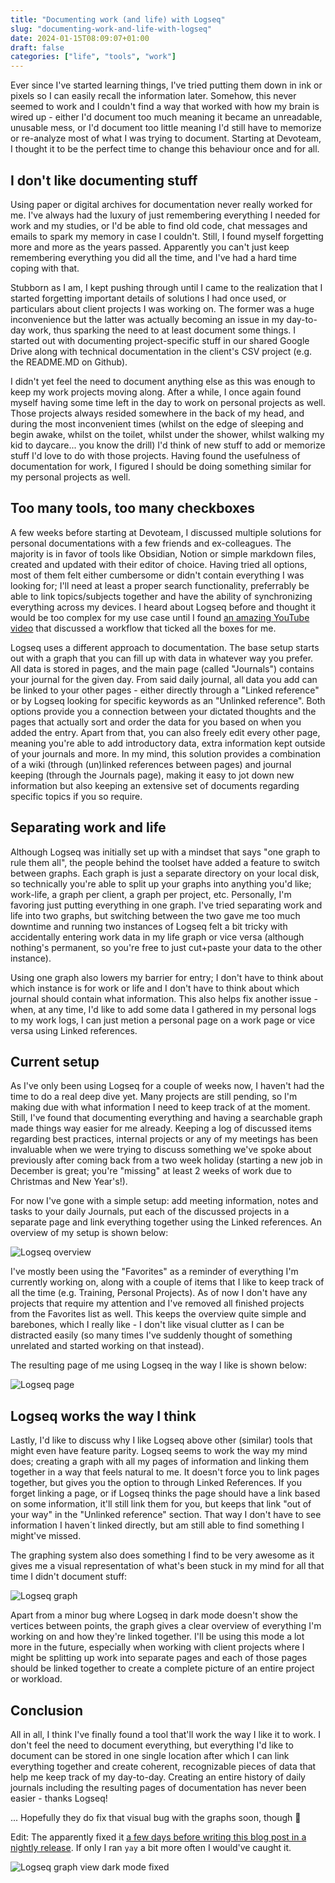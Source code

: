 ```yaml
---
title: "Documenting work (and life) with Logseq"
slug: "documenting-work-and-life-with-logseq"
date: 2024-01-15T08:09:07+01:00
draft: false
categories: ["life", "tools", "work"]
---
```


Ever since I've started learning things, I've tried putting them down in ink or pixels so I can easily recall the information later. Somehow, this never seemed to work and I couldn't find a way that worked with how my brain is wired up - either I'd document too much meaning it became an unreadable, unusable mess, or I'd document too little meaning I'd still have to memorize or re-analyze most of what I was trying to document. Starting at Devoteam, I thought it to be the perfect time to change this behaviour once and for all.

<!--more-->

## I don't like documenting stuff
Using paper or digital archives for documentation never really worked for me. I've always had the luxury of just remembering everything I needed for work and my studies, or I'd be able to find old code, chat messages and emails to spark my memory in case I couldn't. Still, I found myself forgetting more and more as the years passed. Apparently you can't just keep remembering everything you did all the time, and I've had a hard time coping with that.

Stubborn as I am, I kept pushing through until I came to the realization that I started forgetting important details of solutions I had once used, or particulars about client projects I was working on. The former was a huge inconvenience but the latter was actually becoming an issue in my day-to-day work, thus sparking the need to at least document some things. I started out with documenting project-specific stuff in our shared Google Drive along with technical documentation in the client's CSV project (e.g. the README.MD on Github).

I didn't yet feel the need to document anything else as this was enough to keep my work projects moving along. After a while, I once again found myself having some time left in the day to work on personal projects as well. Those projects always resided somewhere in the back of my head, and during the most inconvenient times (whilst on the edge of sleeping and begin awake, whilst on the toilet, whilst under the shower, whilst walking my kid to daycare... you know the drill) I'd think of new stuff to add or memorize stuff I'd love to do with those projects. Having found the usefulness of documentation for work, I figured I should be doing something similar for my personal projects as well.


## Too many tools, too many checkboxes
A few weeks before starting at Devoteam, I discussed multiple solutions for personal documentations with a few friends and ex-colleagues. The majority is in favor of tools like Obsidian, Notion or simple markdown files, created and updated with their editor of choice. Having tried all options, most of them felt either cumbersome or didn't contain everything I was looking for; I'll need at least a proper search functionality, preferrably be able to link topics/subjects together and have the ability of synchronizing everything across my devices.
I heard about Logseq before and thought it would be too complex for my use case until I found [an amazing YouTube video](https://youtu.be/pS5fyFWsZT4?si=80Z9GWeoEXUyor2g) that discussed a workflow that ticked all the boxes for me.

Logseq uses a different approach to documentation. The base setup starts out with a graph that you can fill up with data in whatever way you prefer. All data is stored in pages, and the main page (called "Journals") contains your journal for the given day. From said daily journal, all data you add can be linked to your other pages - either directly through a "Linked reference" or by Logseq looking for specific keywords as an "Unlinked reference". Both options provide you a connection between your dictated thoughts and the pages that actually sort and order the data for you based on when you added the entry.
Apart from that, you can also freely edit every other page, meaning you're able to add introductory data, extra information kept outside of your journals and more. In my mind, this solution provides a combination of a wiki (through (un)linked references between pages) and journal keeping (through the Journals page), making it easy to jot down new information but also keeping an extensive set of documents regarding specific topics if you so require.

## Separating work and life
Although Logseq was initially set up with a mindset that says "one graph to rule them all", the people behind the toolset have added a feature to switch between graphs. Each graph is just a separate directory on your local disk, so technically you're able to split up your graphs into anything you'd like; work-life, a graph per client, a graph per project, etc. Personally, I'm favoring just putting everything in one graph. I've tried separating work and life into two graphs, but switching between the two gave me too much downtime and running two instances of Logseq felt a bit tricky with accidentally entering work data in my life graph or vice versa (although nothing's permanent, so you're free to just cut+paste your data to the other instance).

Using one graph also lowers my barrier for entry; I don't have to think about which instance is for work or life and I don't have to think about which journal should contain what information. This also helps fix another issue - when, at any time, I'd like to add some data I gathered in my personal logs to my work logs, I can just metion a personal page on a work page or vice versa using Linked references.

## Current setup
As I've only been using Logseq for a couple of weeks now, I haven't had the time to do a real deep dive yet. Many projects are still pending, so I'm making due with what information I need to keep track of at the moment. Still, I've found that documenting everything and having a searchable graph made things way easier for me already. Keeping a log of discussed items regarding best practices, internal projects or any of my meetings has been invaluable when we were trying to discuss something we've spoke about previously after coming back from a two week holiday (starting a new job in December is great; you're "missing" at least 2 weeks of work due to Christmas and New Year's!).

For now I've gone with a simple setup: add meeting information, notes and tasks to your daily Journals, put each of the discussed projects in a separate page and link everything together using the Linked references. An overview of my setup is shown below:

![Logseq overview](logseq_overview.png)

I've mostly been using the "Favorites" as a reminder of everything I'm currently working on, along with a couple of items that I like to keep track of all the time (e.g. Training, Personal Projects). As of now I don't have any projects that require my attention and I've removed all finished projects from the Favorites list as well. This keeps the overview quite simple and barebones, which I really like - I don't like visual clutter as I can be distracted easily (so many times I've suddenly thought of something unrelated and started working on that instead).

The resulting page of me using Logseq in the way I like is shown below:

![Logseq page](logseq_page.png)

## Logseq works the way I think
Lastly, I'd like to discuss why I like Logseq above other (similar) tools that might even have feature parity. Logseq seems to work the way my mind does; creating a graph with all my pages of information and linking them together in a way that feels natural to me. It doesn't force you to link pages together, but gives you the option to through Linked References. If you forget linking a page, or if Logseq thinks the page should have a link based on some information, it'll still link them for you, but keeps that link "out of your way" in the "Unlinked reference" section. That way I don't have to see information I haven´t linked directly, but am still able to find something I might've missed.

The graphing system also does something I find to be very awesome as it gives me a visual representation of what's been stuck in my mind for all that time I didn't document stuff:

![Logseq graph](logseq_graph.png)

Apart from a minor bug where Logseq in dark mode doesn't show the vertices between points, the graph gives a clear overview of everything I'm working on and how they're linked together. I'll be using this mode a lot more in the future, especially when working with client projects where I might be splitting up work into separate pages and each of those pages should be linked together to create a complete picture of an entire project or workload.

## Conclusion
All in all, I think I've finally found a tool that'll work the way I like it to work. I don't feel the need to document everything, but everything I'd like to document can be stored in one single location after which I can link everything together and create coherent, recognizable pieces of data that help me keep track of my day-to-day. Creating an entire history of daily journals including the resulting pages of documentation has never been easier - thanks Logseq!

... Hopefully they do fix that visual bug with the graphs soon, though 😬

Edit: The apparently fixed it [a few days before writing this blog post in a nightly release](https://github.com/logseq/logseq/commit/facc75f63585dde11d5f9b0fd07901151ee3602c). If only I ran `yay` a bit more often I would've caught it.

![Logseq graph view dark mode fixed](logseq_graph_fixed.png)